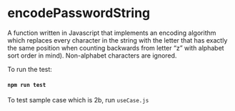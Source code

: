 # encodePasswordString

A function written in Javascript that implements an encoding algorithm which replaces every character in the string with the letter that has exactly the same position when counting backwards from letter “z” with alphabet sort order in mind). Non-alphabet characters are ignored.

To run the test:

#### `npm run test`

To test sample case which is 2b, run `useCase.js`